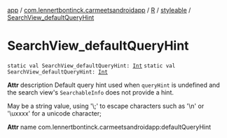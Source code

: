 [app](../../../index.md) / [com.lennertbontinck.carmeetsandroidapp](../../index.md) / [R](../index.md) / [styleable](index.md) / [SearchView_defaultQueryHint](./-search-view_default-query-hint.md)

# SearchView_defaultQueryHint

`static val SearchView_defaultQueryHint: `[`Int`](https://kotlinlang.org/api/latest/jvm/stdlib/kotlin/-int/index.html)
`static val SearchView_defaultQueryHint: `[`Int`](https://kotlinlang.org/api/latest/jvm/stdlib/kotlin/-int/index.html)

**Attr**
description Default query hint used when `queryHint` is undefined and the search view's `SearchableInfo` does not provide a hint.

May be a string value, using '\\;' to escape characters such as '\\n' or '\\uxxxx' for a unicode character;

**Attr**
name com.lennertbontinck.carmeetsandroidapp:defaultQueryHint

